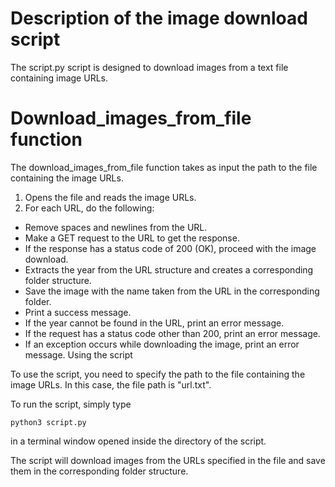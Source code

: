 # Description of the image download script

The script.py script is designed to download images from a text file containing image URLs.

# Download_images_from_file function

The download_images_from_file function takes as input the path to the file containing the image URLs.

1. Opens the file and reads the image URLs.
2. For each URL, do the following:
- Remove spaces and newlines from the URL.
- Make a GET request to the URL to get the response.
- If the response has a status code of 200 (OK), proceed with the image download.
- Extracts the year from the URL structure and creates a corresponding folder structure.
- Save the image with the name taken from the URL in the corresponding folder.
- Print a success message.
- If the year cannot be found in the URL, print an error message.
- If the request has a status code other than 200, print an error message.
- If an exception occurs while downloading the image, print an error message.
Using the script

To use the script, you need to specify the path to the file containing the image URLs. In this case, the file path is "url.txt".

To run the script, simply type

`python3 script.py`

in a terminal window opened inside the directory of the script.

The script will download images from the URLs specified in the file and save them in the corresponding folder structure.
